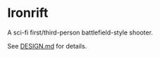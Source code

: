 # Ironrift
A sci-fi first/third-person battlefield-style shooter.

See [DESIGN.md](DESIGN.md) for details.
